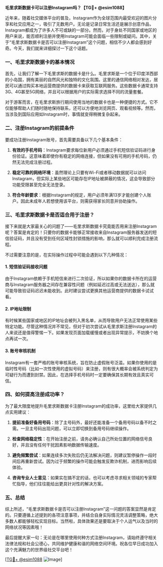 **毛里求斯数据卡可以注册Instagram吗？【TG💪+ @esim1088】**

近年来，随着社交媒体平台的普及，Instagram作为全球范围内最受欢迎的图片分享和社交应用之一，吸引了无数用户。无论是记录日常生活还是展示创意作品，Instagram都成为了许多人不可或缺的一部分。然而，对于身处不同国家或地区的用户来说，能否顺利注册并使用Instagram可能会面临一些限制或疑问。其中，关于“毛里求斯数据卡是否可以注册Instagram”这个问题，相信不少人都会感到好奇。今天，我们就来详细探讨一下这个话题。

### 一、毛里求斯数据卡的基本情况

首先，让我们了解一下毛里求斯的数据卡是什么。毛里求斯是一个位于印度洋西部的小岛国，拥有美丽的自然风光和独特的文化氛围。这里的通信网络相对发达，居民可以通过购买本地运营商提供的数据卡来获取互联网服务。这些数据卡通常支持3G、4G甚至5G网络，并且可以根据用户的实际需求选择不同的流量套餐。

对于游客而言，在毛里求斯旅行期间使用当地的数据卡也是一种便捷的方式。它不仅能够帮助人们随时随地保持联系，还可以方便地浏览网页、观看视频等。然而，当涉及到国际应用如Instagram时，事情就变得稍微复杂起来。

### 二、注册Instagram的前提条件

要成功注册Instagram账号，首先需要具备以下几个基本条件：

1. **有效的手机号码**：Instagram要求每位新用户必须通过手机短信验证码进行身份验证。这意味着即使你有稳定的网络连接，但如果没有可用的手机号码，仍然无法完成注册过程。
   
2. **稳定可靠的网络环境**：虽然理论上只要有Wi-Fi或者移动数据就可以访问Instagram，但实际上某些地区可能存在IP地址被屏蔽的情况，这会导致部分功能受限甚至完全无法登录。

3. **符合年龄要求**：根据Instagram的规定，用户必须年满13岁才能创建个人账户。因此未成年人若想使用该平台，则需获得家长同意并协助操作。

### 三、毛里求斯数据卡是否适合用于注册？

接下来就是大家最关心的问题了——毛里求斯数据卡究竟能否用来注册Instagram呢？答案是肯定的！只要你的数据卡能够正常接收来自Instagram服务器发送的短信验证码，并且没有受到任何区域性封锁措施的影响，那么就可以顺利完成注册流程。

不过需要注意的是，在实际操作过程中可能会遇到以下几种情况：

#### 1. 短信验证码接收问题
由于Instagram依赖于手机短信来进行二次验证，所以如果你的数据卡所在的运营商与Instagram服务器之间存在兼容性问题（例如延迟过高或无法送达），那么就可能导致验证码迟迟未能收到。此时建议尝试更换其他运营商提供的数据卡试试看。

#### 2. IP地址限制
有时候某些国家或地区的IP地址会被列入黑名单，从而导致用户无法正常使用某些特定功能。尽管这种情况并不常见，但对于初次尝试从毛里求斯注册Instagram的人来说还是值得警惕一下。如果发现页面加载缓慢或者出现异常提示，不妨换个地点再试一次。

#### 3. 账号审核机制
Instagram有一套严格的账号审核系统，旨在防止虚假账号泛滥。如果你使用的是临时性号码（比如一次性使用的虚拟号码）来注册，则有很大概率会被系统判定为可疑行为而遭到封禁。因此，在选择手机号码时一定要确保其长期有效且真实可信。

### 四、如何提高注册成功率？

为了最大限度地提升毛里求斯数据卡注册Instagram的成功率，这里给大家提供几点实用建议：

1. **提前准备好备用号码**：除了主号码外，最好还能准备一个备用号码以备不时之需。一旦主号码出现问题，可以立即切换到备用号码继续操作。
   
2. **检查网络稳定性**：在开始注册之前，请务必确认自己所处位置的网络信号良好，并且没有任何干扰因素影响数据传输速度。
    
3. **避免频繁尝试**：如果连续多次失败后仍无法解决问题，则建议暂停操作一段时间后再重新尝试。因为过于频繁的操作可能会触发反欺诈机制，进而影响后续体验。

4. **咨询专业人士意见**：如果实在搞不定的话，也可以考虑寻求相关领域的专家帮忙指导，他们往往能给出更具针对性的解决方案。

### 五、总结

综上所述，“毛里求斯数据卡是否可以注册Instagram”这一问题的答案显然是肯定的。只要遵循上述提到的各项注意事项，并结合自身实际情况灵活调整策略，绝大多数人都能够轻松实现目标。当然啦，具体效果还是要取决于个人运气以及当时的网络状况等因素哦！

最后提醒大家一句：无论是在哪里使用何种方式注册Instagram，请始终遵守相关法律法规和社会公德心，共同维护健康和谐的网络空间环境。祝各位早日成功加入这个充满魅力的世界级社交平台吧！

[[TG💪+ @esim1088](https://t.me/s/esim1088) ![Image](https://i.postimg.cc/4NQfJmqS/Snipaste-2025-05-13-00-14-12.png)]